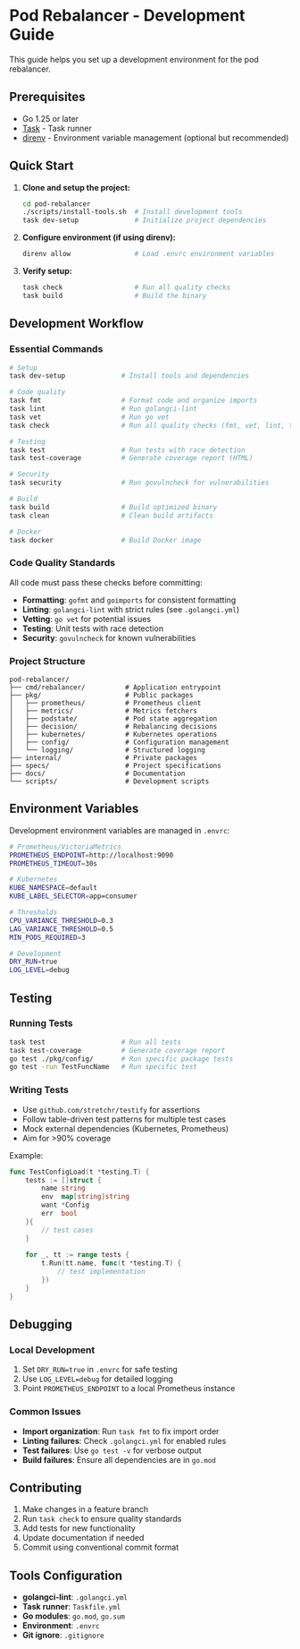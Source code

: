 # Pod Rebalancer - Development Guide

This guide helps you set up a development environment for the pod rebalancer.

## Prerequisites

- Go 1.25 or later
- [Task](https://taskfile.dev/installation/) - Task runner
- [direnv](https://direnv.net/docs/installation.html) - Environment variable management (optional but recommended)

## Quick Start

1. **Clone and setup the project:**
   ```bash
   cd pod-rebalancer
   ./scripts/install-tools.sh  # Install development tools
   task dev-setup              # Initialize project dependencies
   ```

2. **Configure environment (if using direnv):**
   ```bash
   direnv allow                # Load .envrc environment variables
   ```

3. **Verify setup:**
   ```bash
   task check                  # Run all quality checks
   task build                  # Build the binary
   ```

## Development Workflow

### Essential Commands

```bash
# Setup
task dev-setup              # Install tools and dependencies

# Code quality
task fmt                    # Format code and organize imports
task lint                   # Run golangci-lint
task vet                    # Run go vet
task check                  # Run all quality checks (fmt, vet, lint, test, security)

# Testing
task test                   # Run tests with race detection
task test-coverage          # Generate coverage report (HTML)

# Security
task security               # Run govulncheck for vulnerabilities

# Build
task build                  # Build optimized binary
task clean                  # Clean build artifacts

# Docker
task docker                 # Build Docker image
```

### Code Quality Standards

All code must pass these checks before committing:

- **Formatting**: `gofmt` and `goimports` for consistent formatting
- **Linting**: `golangci-lint` with strict rules (see `.golangci.yml`)
- **Vetting**: `go vet` for potential issues
- **Testing**: Unit tests with race detection
- **Security**: `govulncheck` for known vulnerabilities

### Project Structure

```
pod-rebalancer/
├── cmd/rebalancer/          # Application entrypoint
├── pkg/                     # Public packages
│   ├── prometheus/          # Prometheus client
│   ├── metrics/             # Metrics fetchers
│   ├── podstate/            # Pod state aggregation
│   ├── decision/            # Rebalancing decisions
│   ├── kubernetes/          # Kubernetes operations
│   ├── config/              # Configuration management
│   └── logging/             # Structured logging
├── internal/                # Private packages
├── specs/                   # Project specifications
├── docs/                    # Documentation
└── scripts/                 # Development scripts
```

## Environment Variables

Development environment variables are managed in `.envrc`:

```bash
# Prometheus/VictoriaMetrics
PROMETHEUS_ENDPOINT=http://localhost:9090
PROMETHEUS_TIMEOUT=30s

# Kubernetes
KUBE_NAMESPACE=default  
KUBE_LABEL_SELECTOR=app=consumer

# Thresholds
CPU_VARIANCE_THRESHOLD=0.3
LAG_VARIANCE_THRESHOLD=0.5
MIN_PODS_REQUIRED=3

# Development
DRY_RUN=true
LOG_LEVEL=debug
```

## Testing

### Running Tests

```bash
task test                   # Run all tests
task test-coverage          # Generate coverage report
go test ./pkg/config/       # Run specific package tests
go test -run TestFuncName   # Run specific test
```

### Writing Tests

- Use `github.com/stretchr/testify` for assertions
- Follow table-driven test patterns for multiple test cases
- Mock external dependencies (Kubernetes, Prometheus)
- Aim for >90% coverage

Example:
```go
func TestConfigLoad(t *testing.T) {
    tests := []struct {
        name string
        env  map[string]string
        want *Config
        err  bool
    }{
        // test cases
    }
    
    for _, tt := range tests {
        t.Run(tt.name, func(t *testing.T) {
            // test implementation
        })
    }
}
```

## Debugging

### Local Development

1. Set `DRY_RUN=true` in `.envrc` for safe testing
2. Use `LOG_LEVEL=debug` for detailed logging
3. Point `PROMETHEUS_ENDPOINT` to a local Prometheus instance

### Common Issues

- **Import organization**: Run `task fmt` to fix import order
- **Linting failures**: Check `.golangci.yml` for enabled rules
- **Test failures**: Use `go test -v` for verbose output
- **Build failures**: Ensure all dependencies are in `go.mod`

## Contributing

1. Make changes in a feature branch
2. Run `task check` to ensure quality standards
3. Add tests for new functionality
4. Update documentation if needed
5. Commit using conventional commit format

## Tools Configuration

- **golangci-lint**: `.golangci.yml`
- **Task runner**: `Taskfile.yml`  
- **Go modules**: `go.mod`, `go.sum`
- **Environment**: `.envrc`
- **Git ignore**: `.gitignore`